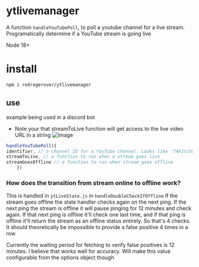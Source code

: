 # ytlivemanager

A function `handleYouTubePoll`, to poll a youtube channel for a live stream. Programatically determine if a YouTube stream is going live

Node 18+

# install

`npm i redragerover/ytlivemanager`

## use
example being used in a discord bot
- Note your that streamToLive function will get access to the live video URL in a string
![image](https://user-images.githubusercontent.com/105608997/188329083-01253712-442e-43ba-ae87-7153ac784cbd.png)

```javascript 
handleYouTubePoll({
identifier, // a channel ID for a YouTube channel. Looks like 'fAFJcchSAFnASfq0'
streamToLive, // a function to run when a stream goes live
streamGoesOffline // a function to run when stream goes offline
    })
```
### How does the transition from stream online to offline work?
This is handled in `ytLiveState.js` in `handleDoubleCheckIfOffline`
If the stream goes offline the state handler checks again on the next ping. If the next ping the stream is offline it will pause pinging for 12 minutes and check again. If that next ping is offline it'll check one last time, and if that ping is offline it'll return the stream as an offline status entirely. So that's 4 checks. It should theoretically be impossible to provide a false positive 4 times in a row 

Currently the waiting period for fetching to verify false positives is 12 minutes. I believe that works well for accuracy. Will make this value configurable from the options object though
